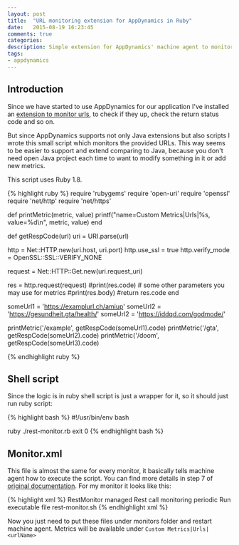 ```yaml
---
layout: post
title:  "URL monitoring extension for AppDynamics in Ruby"
date:   2015-08-19 16:23:45
comments: true
categories:
description: Simple extension for AppDynamics' machine agent to monitor URL's written in Ruby. 
tags: 
- appdynamics
---
```


## Introduction

Since we have started to use AppDynamics for our application I've installed an [extension to monitor urls](http://community.appdynamics.com/t5/eXchange-Community-AppDynamics/Url-Monitoring-Extension/idi-p/7992), to check if they up, check the return status code and so on.

But since AppDynamics supports not only Java extensions but also scripts I wrote this small script which monitors the provided URLs. This way seems to be easier to support and extend comparing to Java, because you don't need open Java project each time to want to modify something in it or add new metrics. 

This script uses Ruby 1.8. 

{% highlight ruby %}
require 'rubygems'
require 'open-uri'
require 'openssl'
require 'net/http'
require 'net/https'

def printMetric(metric, value)
    printf("name=Custom Metrics|Urls|%s, value=%d\n", metric, value)
end

def getRespCode(url)
  uri = URI.parse(url)

  http = Net::HTTP.new(uri.host, uri.port)
  http.use_ssl = true
  http.verify_mode = OpenSSL::SSL::VERIFY_NONE

  request = Net::HTTP::Get.new(uri.request_uri)

  res = http.request(request)
  #print(res.code) # some other parameters you may use for metrics
  #print(res.body)
  #return res.code
end

someUrl1 = 'https://examplurl.ch/amiup'
someUrl2 = 'https://gesundheit.gta/health/'
someUrl2 = 'https://iddqd.com/godmode/'

printMetric('/example', getRespCode(someUrl1).code)
printMetric('/gta', getRespCode(someUrl2).code)
printMetric('/doom', getRespCode(someUrl3).code)

{% endhighlight ruby %}

## Shell script

Since the logic is in ruby shell script is just a wrapper for it, so it should just run ruby script:

{% highlight bash %}
#!/usr/bin/env bash

ruby ./rest-monitor.rb
exit 0
{% endhighlight bash %}

## Monitor.xml

This file is almost the same for every monitor, it basically tells machine agent how to execute the script. You can find more details in step 7 of [original documentation](https://docs.appdynamics.com/display/PRO40/Build+a+Monitoring+Extension+Using+Scripts). For my monitor it looks like this:

{% highlight xml %}
<monitor>
    <name>RestMonitor</name>
    <type>managed</type>
    <description>Rest call monitoring</description>
    <monitor-configuration></monitor-configuration>
    <monitor-run-task>
        <execution-style>periodic</execution-style>
        <name>Run</name>
        <type>executable</type>
        <task-arguments></task-arguments>
        <executable-task>
            <type>file</type>
            <file os-type="linux">rest-monitor.sh</file>
        </executable-task>
    </monitor-run-task>
</monitor>
{% endhighlight xml %}

Now you just need to put these files under monitors folder and restart machine agent. Metrics will be available under `Custom Metrics|Urls|<urlName>`

